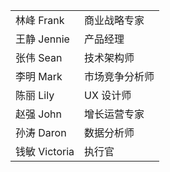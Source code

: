 |             |         |
| ----------- | ------- |
| 林峰 Frank    | 商业战略专家  |
| 王静 Jennie   | 产品经理    |
| 张伟 Sean     | 技术架构师   |
| 李明 Mark     | 市场竞争分析师 |
| 陈丽 Lily     | UX 设计师  |
| 赵强 John     | 增长运营专家  |
| 孙涛 Daron    | 数据分析师   |
| 钱敏 Victoria | 执行官     |